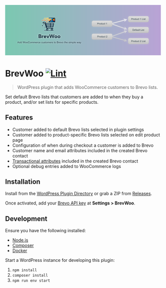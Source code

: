 ![Banner](.wordpress-org/banner-1544x500.png)

# BrevWoo [![Lint](https://github.com/AlecRust/brevwoo/actions/workflows/lint.yml/badge.svg)](https://github.com/AlecRust/brevwoo/actions/workflows/lint.yml)

> WordPress plugin that adds WooCommerce customers to Brevo lists.

Set default Brevo lists that customers are added to when they buy a product, and/or set lists for specific products.

## Features

-   Customer added to default Brevo lists selected in plugin settings
-   Customer added to product-specific Brevo lists selected on edit product page
-   Configuration of when during checkout a customer is added to Brevo
-   Customer name and email attributes included in the created Brevo contact
-   [Transactional attributes](https://help.brevo.com/hc/en-us/articles/10635646979218-Create-and-manage-transactional-attributes) included in the created Brevo contact
-   Optional debug entries added to WooCommerce logs

## Installation

Install from the [WordPress Plugin Directory](https://wordpress.org/plugins/brevwoo/) or grab a ZIP from
[Releases](https://github.com/AlecRust/brevwoo/releases).

Once activated, add your [Brevo API key](https://developers.brevo.com/docs/getting-started#quick-start) at
**Settings > BrevWoo**.

## Development

Ensure you have the following installed:

-   [Node.js](https://nodejs.org/)
-   [Composer](https://getcomposer.org/)
-   [Docker](https://www.docker.com/)

Start a WordPress instance for developing this plugin:

1. `npm install`
2. `composer install`
3. `npm run env start`
